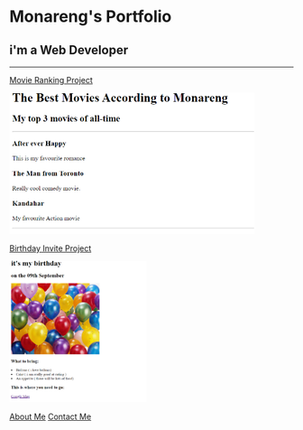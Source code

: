 <!DOCTYPE html>
<html>
    <head>
        <title>myfirstwebsite</title>
    </head>
    <body>
        <h1>Monareng's Portfolio</h1>
        <h2>i'm a Web Developer</h2>
        <hr>
        <a href="./movieranking.html">Movie Ranking Project</a>
      <p> <img src="./movie.png" height="250px" alt=""></p> 
      <a href="./birthday.html">Birthday Invite Project</a>
      <p><img src="./Screenshot 2023-11-19 172518.png" height="250px" alt=""></p>
      <a href="./about.html">About Me</a>
      <a href="./contact.html">Contact Me</a>
    </body>
</html>
